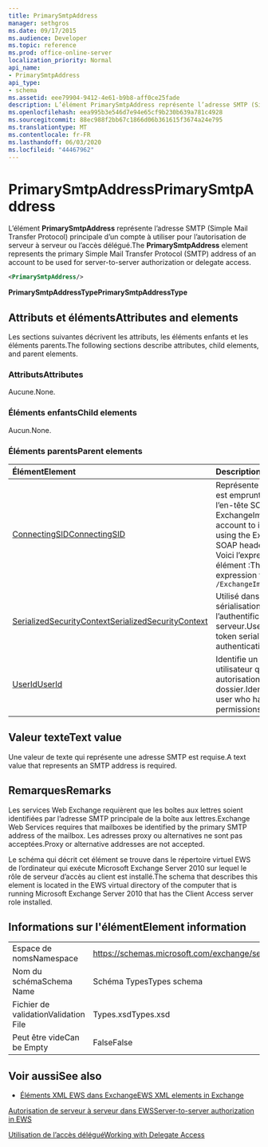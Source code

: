 ```yaml
---
title: PrimarySmtpAddress
manager: sethgros
ms.date: 09/17/2015
ms.audience: Developer
ms.topic: reference
ms.prod: office-online-server
localization_priority: Normal
api_name:
- PrimarySmtpAddress
api_type:
- schema
ms.assetid: eee79904-9412-4e61-b9b8-aff0ce25fade
description: L’élément PrimarySmtpAddress représente l’adresse SMTP (Simple Mail Transfer Protocol) principale d’un compte à utiliser pour l’autorisation de serveur à serveur ou l’accès délégué.
ms.openlocfilehash: eea995b3e546d7e94e65cf9b230b639a781c4928
ms.sourcegitcommit: 88ec988f2bb67c1866d06b361615f3674a24e795
ms.translationtype: MT
ms.contentlocale: fr-FR
ms.lasthandoff: 06/03/2020
ms.locfileid: "44467962"
---
```

# <a name="primarysmtpaddress"></a><span data-ttu-id="9e109-103">PrimarySmtpAddress</span><span class="sxs-lookup"><span data-stu-id="9e109-103">PrimarySmtpAddress</span></span>

<span data-ttu-id="9e109-104">L’élément **PrimarySmtpAddress** représente l’adresse SMTP (Simple Mail Transfer Protocol) principale d’un compte à utiliser pour l’autorisation de serveur à serveur ou l’accès délégué.</span><span class="sxs-lookup"><span data-stu-id="9e109-104">The **PrimarySmtpAddress** element represents the primary Simple Mail Transfer Protocol (SMTP) address of an account to be used for server-to-server authorization or delegate access.</span></span> 
  
```xml
<PrimarySmtpAddress/>
```

 <span data-ttu-id="9e109-105">**PrimarySmtpAddressType**</span><span class="sxs-lookup"><span data-stu-id="9e109-105">**PrimarySmtpAddressType**</span></span>
## <a name="attributes-and-elements"></a><span data-ttu-id="9e109-106">Attributs et éléments</span><span class="sxs-lookup"><span data-stu-id="9e109-106">Attributes and elements</span></span>

<span data-ttu-id="9e109-107">Les sections suivantes décrivent les attributs, les éléments enfants et les éléments parents.</span><span class="sxs-lookup"><span data-stu-id="9e109-107">The following sections describe attributes, child elements, and parent elements.</span></span>
  
### <a name="attributes"></a><span data-ttu-id="9e109-108">Attributs</span><span class="sxs-lookup"><span data-stu-id="9e109-108">Attributes</span></span>

<span data-ttu-id="9e109-109">Aucune.</span><span class="sxs-lookup"><span data-stu-id="9e109-109">None.</span></span>
  
### <a name="child-elements"></a><span data-ttu-id="9e109-110">Éléments enfants</span><span class="sxs-lookup"><span data-stu-id="9e109-110">Child elements</span></span>

<span data-ttu-id="9e109-111">Aucun.</span><span class="sxs-lookup"><span data-stu-id="9e109-111">None.</span></span>
  
### <a name="parent-elements"></a><span data-ttu-id="9e109-112">Éléments parents</span><span class="sxs-lookup"><span data-stu-id="9e109-112">Parent elements</span></span>

|<span data-ttu-id="9e109-113">**Élément**</span><span class="sxs-lookup"><span data-stu-id="9e109-113">**Element**</span></span>|<span data-ttu-id="9e109-114">**Description**</span><span class="sxs-lookup"><span data-stu-id="9e109-114">**Description**</span></span>|
|:-----|:-----|
|[<span data-ttu-id="9e109-115">ConnectingSID</span><span class="sxs-lookup"><span data-stu-id="9e109-115">ConnectingSID</span></span>](connectingsid.md) <br/> |<span data-ttu-id="9e109-116">Représente un compte dont l’identité est empruntée lorsque vous utilisez l’en-tête SOAP ExchangeImpersonation.</span><span class="sxs-lookup"><span data-stu-id="9e109-116">Represents an account to impersonate when you are using the ExchangeImpersonation SOAP header.</span></span>  <br/> <span data-ttu-id="9e109-117">Voici l’expression XPath de cet élément :</span><span class="sxs-lookup"><span data-stu-id="9e109-117">The following is the XPath expression to this element:</span></span>  <br/>  `/ExchangeImpersonation/ConnectingSID` <br/> |
|[<span data-ttu-id="9e109-118">SerializedSecurityContext</span><span class="sxs-lookup"><span data-stu-id="9e109-118">SerializedSecurityContext</span></span>](serializedsecuritycontext.md) <br/> |<span data-ttu-id="9e109-119">Utilisé dans l’en-tête SOAP pour la sérialisation de jetons dans l’authentification de serveur à serveur.</span><span class="sxs-lookup"><span data-stu-id="9e109-119">Used in the SOAP header for token serialization in server- to-server authentication.</span></span>  <br/> |
|[<span data-ttu-id="9e109-120">UserId</span><span class="sxs-lookup"><span data-stu-id="9e109-120">UserId</span></span>](userid.md) <br/> |<span data-ttu-id="9e109-121">Identifie un utilisateur délégué ou un utilisateur qui dispose des autorisations d’accès au dossier.</span><span class="sxs-lookup"><span data-stu-id="9e109-121">Identifies a delegate user or a user who has folder access permissions.</span></span>  <br/> |
   
## <a name="text-value"></a><span data-ttu-id="9e109-122">Valeur texte</span><span class="sxs-lookup"><span data-stu-id="9e109-122">Text value</span></span>

<span data-ttu-id="9e109-123">Une valeur de texte qui représente une adresse SMTP est requise.</span><span class="sxs-lookup"><span data-stu-id="9e109-123">A text value that represents an SMTP address is required.</span></span>
  
## <a name="remarks"></a><span data-ttu-id="9e109-124">Remarques</span><span class="sxs-lookup"><span data-stu-id="9e109-124">Remarks</span></span>

<span data-ttu-id="9e109-125">Les services Web Exchange requièrent que les boîtes aux lettres soient identifiées par l’adresse SMTP principale de la boîte aux lettres.</span><span class="sxs-lookup"><span data-stu-id="9e109-125">Exchange Web Services requires that mailboxes be identified by the primary SMTP address of the mailbox.</span></span> <span data-ttu-id="9e109-126">Les adresses proxy ou alternatives ne sont pas acceptées.</span><span class="sxs-lookup"><span data-stu-id="9e109-126">Proxy or alternative addresses are not accepted.</span></span>
  
<span data-ttu-id="9e109-127">Le schéma qui décrit cet élément se trouve dans le répertoire virtuel EWS de l’ordinateur qui exécute Microsoft Exchange Server 2010 sur lequel le rôle de serveur d’accès au client est installé.</span><span class="sxs-lookup"><span data-stu-id="9e109-127">The schema that describes this element is located in the EWS virtual directory of the computer that is running Microsoft Exchange Server 2010 that has the Client Access server role installed.</span></span>
  
## <a name="element-information"></a><span data-ttu-id="9e109-128">Informations sur l'élément</span><span class="sxs-lookup"><span data-stu-id="9e109-128">Element information</span></span>

|||
|:-----|:-----|
|<span data-ttu-id="9e109-129">Espace de noms</span><span class="sxs-lookup"><span data-stu-id="9e109-129">Namespace</span></span>  <br/> |https://schemas.microsoft.com/exchange/services/2006/types  <br/> |
|<span data-ttu-id="9e109-130">Nom du schéma</span><span class="sxs-lookup"><span data-stu-id="9e109-130">Schema Name</span></span>  <br/> |<span data-ttu-id="9e109-131">Schéma Types</span><span class="sxs-lookup"><span data-stu-id="9e109-131">Types schema</span></span>  <br/> |
|<span data-ttu-id="9e109-132">Fichier de validation</span><span class="sxs-lookup"><span data-stu-id="9e109-132">Validation File</span></span>  <br/> |<span data-ttu-id="9e109-133">Types.xsd</span><span class="sxs-lookup"><span data-stu-id="9e109-133">Types.xsd</span></span>  <br/> |
|<span data-ttu-id="9e109-134">Peut être vide</span><span class="sxs-lookup"><span data-stu-id="9e109-134">Can be Empty</span></span>  <br/> |<span data-ttu-id="9e109-135">False</span><span class="sxs-lookup"><span data-stu-id="9e109-135">False</span></span>  <br/> |
   
## <a name="see-also"></a><span data-ttu-id="9e109-136">Voir aussi</span><span class="sxs-lookup"><span data-stu-id="9e109-136">See also</span></span>



- [<span data-ttu-id="9e109-137">Éléments XML EWS dans Exchange</span><span class="sxs-lookup"><span data-stu-id="9e109-137">EWS XML elements in Exchange</span></span>](ews-xml-elements-in-exchange.md)


[<span data-ttu-id="9e109-138">Autorisation de serveur à serveur dans EWS</span><span class="sxs-lookup"><span data-stu-id="9e109-138">Server-to-server authorization in EWS</span></span>](https://msdn.microsoft.com/library/f1610a20-672d-448b-8c00-5b0fbcaf31cb%28Office.15%29.aspx)
  
[<span data-ttu-id="9e109-139">Utilisation de l’accès délégué</span><span class="sxs-lookup"><span data-stu-id="9e109-139">Working with Delegate Access</span></span>](https://msdn.microsoft.com/library/dfd6b4a3-8fd3-47ba-83c0-52465cb5f3f3%28Office.15%29.aspx)

